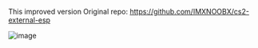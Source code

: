 This improved version
Original repo: https://github.com/IMXNOOBX/cs2-external-esp

![image](https://github.com/londscape/cs2-simple-esp/assets/155767882/e13341dc-d9a5-453f-8cc1-41e28b2004de)
